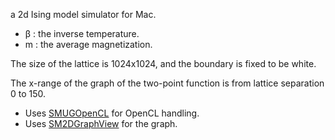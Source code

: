a 2d Ising model simulator for Mac. 

- β	: the inverse temperature.
- m	: the average magnetization.

The size of the lattice is 1024x1024, 
and the boundary is fixed to be white. 

The x-range of the graph of the two-point function 
is from lattice separation 0 to 150.

- Uses [SMUGOpenCL](https://bitbucket.org/liscio/smugopencl-public) for OpenCL handling.
- Uses [SM2DGraphView](http://developer.snowmintcs.com/frameworks/sm2dgraphview/) for the graph.
